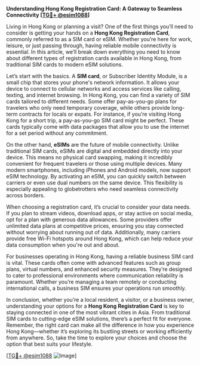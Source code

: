 **Understanding Hong Kong Registration Card: A Gateway to Seamless Connectivity [[TG💪+ @esim1088](https://t.me/s/esim1088)]**

Living in Hong Kong or planning a visit? One of the first things you’ll need to consider is getting your hands on a **Hong Kong Registration Card**, commonly referred to as a SIM card or eSIM. Whether you’re here for work, leisure, or just passing through, having reliable mobile connectivity is essential. In this article, we’ll break down everything you need to know about different types of registration cards available in Hong Kong, from traditional SIM cards to modern eSIM solutions.

Let’s start with the basics. A **SIM card**, or Subscriber Identity Module, is a small chip that stores your phone's network information. It allows your device to connect to cellular networks and access services like calling, texting, and internet browsing. In Hong Kong, you can find a variety of SIM cards tailored to different needs. Some offer pay-as-you-go plans for travelers who only need temporary coverage, while others provide long-term contracts for locals or expats. For instance, if you’re visiting Hong Kong for a short trip, a pay-as-you-go SIM card might be perfect. These cards typically come with data packages that allow you to use the internet for a set period without any commitment.

On the other hand, **eSIMs** are the future of mobile connectivity. Unlike traditional SIM cards, eSIMs are digital and embedded directly into your device. This means no physical card swapping, making it incredibly convenient for frequent travelers or those using multiple devices. Many modern smartphones, including iPhones and Android models, now support eSIM technology. By activating an eSIM, you can quickly switch between carriers or even use dual numbers on the same device. This flexibility is especially appealing to globetrotters who need seamless connectivity across borders.

When choosing a registration card, it’s crucial to consider your data needs. If you plan to stream videos, download apps, or stay active on social media, opt for a plan with generous data allowances. Some providers offer unlimited data plans at competitive prices, ensuring you stay connected without worrying about running out of data. Additionally, many carriers provide free Wi-Fi hotspots around Hong Kong, which can help reduce your data consumption when you're out and about.

For businesses operating in Hong Kong, having a reliable business SIM card is vital. These cards often come with advanced features such as group plans, virtual numbers, and enhanced security measures. They’re designed to cater to professional environments where communication reliability is paramount. Whether you’re managing a team remotely or conducting international calls, a business SIM ensures your operations run smoothly.

In conclusion, whether you’re a local resident, a visitor, or a business owner, understanding your options for a **Hong Kong Registration Card** is key to staying connected in one of the most vibrant cities in Asia. From traditional SIM cards to cutting-edge eSIM solutions, there’s a perfect fit for everyone. Remember, the right card can make all the difference in how you experience Hong Kong—whether it’s exploring its bustling streets or working efficiently from anywhere. So, take the time to explore your choices and choose the option that best suits your lifestyle.

[[TG💪+ @esim1088](https://t.me/s/esim1088) ![Image](https://i.postimg.cc/Y0z9fWf4/image.png)]